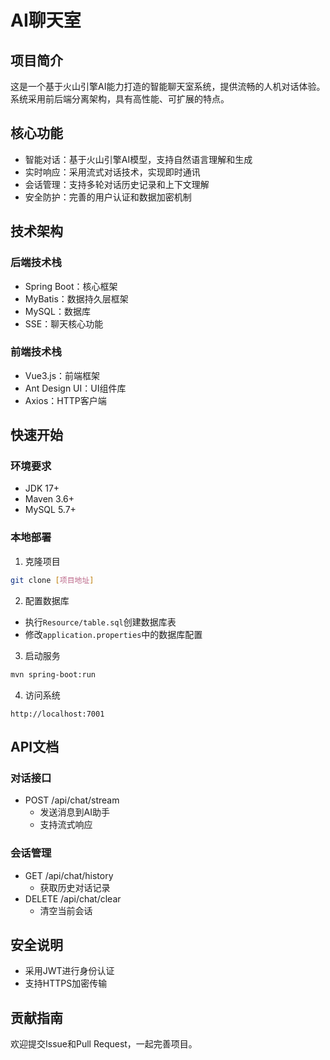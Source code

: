 # AI聊天室

## 项目简介
这是一个基于火山引擎AI能力打造的智能聊天室系统，提供流畅的人机对话体验。系统采用前后端分离架构，具有高性能、可扩展的特点。

## 核心功能
- 智能对话：基于火山引擎AI模型，支持自然语言理解和生成
- 实时响应：采用流式对话技术，实现即时通讯
- 会话管理：支持多轮对话历史记录和上下文理解
- 安全防护：完善的用户认证和数据加密机制

## 技术架构
### 后端技术栈
- Spring Boot：核心框架
- MyBatis：数据持久层框架
- MySQL：数据库
- SSE：聊天核心功能

### 前端技术栈
- Vue3.js：前端框架
- Ant Design UI：UI组件库
- Axios：HTTP客户端

## 快速开始
### 环境要求
- JDK 17+
- Maven 3.6+
- MySQL 5.7+

### 本地部署
1. 克隆项目
```bash
git clone [项目地址]
```

2. 配置数据库
- 执行`Resource/table.sql`创建数据库表
- 修改`application.properties`中的数据库配置

3. 启动服务
```bash
mvn spring-boot:run
```

4. 访问系统
```
http://localhost:7001
```

## API文档
### 对话接口
- POST /api/chat/stream
  - 发送消息到AI助手
  - 支持流式响应

### 会话管理
- GET /api/chat/history
  - 获取历史对话记录
- DELETE /api/chat/clear
  - 清空当前会话

## 安全说明
- 采用JWT进行身份认证
- 支持HTTPS加密传输

## 贡献指南
欢迎提交Issue和Pull Request，一起完善项目。

